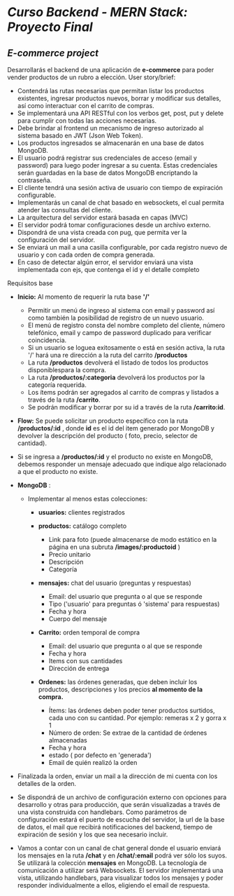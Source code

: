 
# _Curso Backend - MERN Stack: Proyecto Final_

## _E-commerce project_

Desarrollarás el backend de una aplicación de **e-commerce** para poder vender productos de un rubro a elección.
User story/brief:

- Contendrá las rutas necesarias que permitan listar los productos existentes, ingresar productos nuevos, borrar y modificar sus detalles, así como interactuar con el carrito de compras.
- Se implementará una API RESTful con los verbos get, post, put y delete para cumplir con todas las acciones necesarias.
- Debe brindar al frontend un mecanismo de ingreso autorizado al sistema basado en JWT (Json Web Token).
- Los productos ingresados se almacenarán en una base de datos MongoDB.
- El usuario podrá registrar sus credenciales de acceso (email y password) para luego poder ingresar a su cuenta. Estas credenciales serán guardadas en la base de datos MongoDB encriptando la contraseña.
- El cliente tendrá una sesión activa de usuario con tiempo de expiración configurable.
- Implementarás un canal de chat basado en websockets, el cual permita atender las consultas del cliente.
- La arquitectura del servidor estará basada en capas (MVC)
- El servidor podrá tomar configuraciones desde un archivo externo.
- Dispondrá de una vista creada con pug, que permita ver la configuración del servidor.
- Se enviará un mail a una casilla configurable, por cada registro nuevo de usuario y con cada orden de compra generada.
- En caso de detectar algún error, el servidor enviará una vista implementada con ejs, que contenga el id y el detalle completo

Requisitos base

- **Inicio:** Al momento de requerir la ruta base **&#39;/&#39;**
  - Permitir un menú de ingreso al sistema con email y password así como también la posibilidad de registro de un nuevo usuario.
  - El menú de registro consta del nombre completo del cliente, número telefónico, email y campo de password duplicado para verificar coincidencia.
  - Si un usuario se loguea exitosamente o está en sesión activa, la ruta &#39;/&#39; hará una re dirección a la ruta del carrito **/productos**
  - La ruta **/productos** devolverá el listado de todos los productos disponiblespara la compra.
  - La ruta **/productos/:categoria** devolverá los productos por la categoría requerida.
  - Los ítems podrán ser agregados al carrito de compras y listados a través de la ruta **/carrito**.
  - Se podrán modificar y borrar por su id a través de la ruta **/carrito:id**.

- **Flow:** Se puede solicitar un producto específico con la ruta **/productos/:id** , donde **id** es el id del item generado por MongoDB y devolver la descripción del producto ( foto, precio, selector de cantidad).
- Si se ingresa a **/productos/:id** y el producto no existe en MongoDB, debemos responder un mensaje adecuado que indique algo relacionado a que el producto no existe.

- **MongoDB** :
  - Implementar al menos estas colecciones:
    - **usuarios:** clientes registrados
    - **productos:** catálogo completo
      - Link para foto (puede almacenarse de modo estático en la página en una subruta **/images/:productoid** )
      - Precio unitario
      - Descripción
      - Categoría

    - **mensajes:** chat del usuario (preguntas y respuestas)
      - Email: del usuario que pregunta o al que se responde
      - Tipo (&#39;usuario&#39; para preguntas ó &#39;sistema&#39; para respuestas)
      - Fecha y hora
      - Cuerpo del mensaje

    - **Carrito:** orden temporal de compra
      - Email: del usuario que pregunta o al que se responde
      - Fecha y hora
      - Items con sus cantidades
      - Dirección de entrega  
    - **Ordenes:** las órdenes generadas, que deben incluir los productos, descripciones y los precios **al momento de la compra.**
      - Ítems: las órdenes deben poder tener productos surtidos, cada uno con su cantidad. Por ejemplo: remeras x 2 y gorra x 1
      - Número de orden: Se extrae de la cantidad de órdenes almacenadas
      - Fecha y hora
      - estado ( por defecto en &#39;generada&#39;)
      - Email de quién realizó la orden
- Finalizada la orden, enviar un mail a la dirección de mi cuenta con los detalles de la orden.
- Se dispondrá de un archivo de configuración externo con opciones para desarrollo y otras para producción, que serán visualizadas a través de una vista construida con handlebars. Como parámetros de configuración estará el puerto de escucha del servidor, la url de la base de datos, el mail que recibirá notificaciones del backend, tiempo de expiración de sesión y los que sea necesario incluir.
- Vamos a contar con un canal de chat general donde el usuario enviará los mensajes en la ruta **/chat** y en **/chat/:email** podrá ver sólo los suyos. Se utilizará la colección **mensajes** en MongoDB. La tecnología de comunicación a utilizar será Websockets. El servidor implementará una vista, utilizando handlebars, para visualizar todos los mensajes y poder responder individualmente a ellos, eligiendo el email de respuesta.
